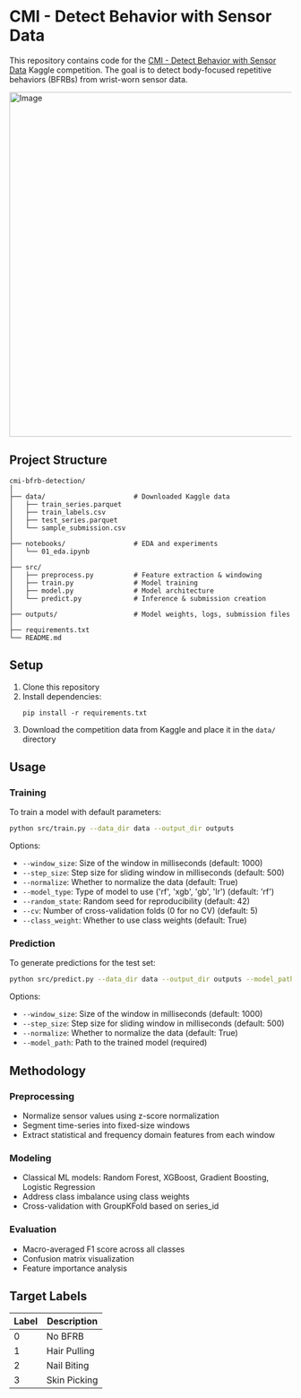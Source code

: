 # CMI - Detect Behavior with Sensor Data

This repository contains code for the [CMI - Detect Behavior with Sensor Data](https://www.kaggle.com/competitions/cmi-detect-behavior-with-sensor-data) Kaggle competition. The goal is to detect body-focused repetitive behaviors (BFRBs) from wrist-worn sensor data.

<img width="533" height="615" alt="Image" src="https://github.com/user-attachments/assets/6bf7196a-2fd9-4b7e-818a-66c3001f143a" />

## Project Structure

```
cmi-bfrb-detection/
│
├── data/                      # Downloaded Kaggle data
│   ├── train_series.parquet
│   ├── train_labels.csv
│   ├── test_series.parquet
│   └── sample_submission.csv
│
├── notebooks/                 # EDA and experiments
│   └── 01_eda.ipynb
│
├── src/
│   ├── preprocess.py          # Feature extraction & windowing
│   ├── train.py               # Model training
│   ├── model.py               # Model architecture
│   └── predict.py             # Inference & submission creation
│
├── outputs/                   # Model weights, logs, submission files
│
├── requirements.txt
└── README.md
```

## Setup

1. Clone this repository
2. Install dependencies:
   ```
   pip install -r requirements.txt
   ```
3. Download the competition data from Kaggle and place it in the `data/` directory

## Usage

### Training

To train a model with default parameters:

```bash
python src/train.py --data_dir data --output_dir outputs
```

Options:
- `--window_size`: Size of the window in milliseconds (default: 1000)
- `--step_size`: Step size for sliding window in milliseconds (default: 500)
- `--normalize`: Whether to normalize the data (default: True)
- `--model_type`: Type of model to use ('rf', 'xgb', 'gb', 'lr') (default: 'rf')
- `--random_state`: Random seed for reproducibility (default: 42)
- `--cv`: Number of cross-validation folds (0 for no CV) (default: 5)
- `--class_weight`: Whether to use class weights (default: True)

### Prediction

To generate predictions for the test set:

```bash
python src/predict.py --data_dir data --output_dir outputs --model_path outputs/rf_model.pkl
```

Options:
- `--window_size`: Size of the window in milliseconds (default: 1000)
- `--step_size`: Step size for sliding window in milliseconds (default: 500)
- `--normalize`: Whether to normalize the data (default: True)
- `--model_path`: Path to the trained model (required)

## Methodology

### Preprocessing

- Normalize sensor values using z-score normalization
- Segment time-series into fixed-size windows
- Extract statistical and frequency domain features from each window

### Modeling

- Classical ML models: Random Forest, XGBoost, Gradient Boosting, Logistic Regression
- Address class imbalance using class weights
- Cross-validation with GroupKFold based on series_id

### Evaluation

- Macro-averaged F1 score across all classes
- Confusion matrix visualization
- Feature importance analysis

## Target Labels

| Label | Description                      |
|-------|----------------------------------|
| 0     | No BFRB                          |
| 1     | Hair Pulling                     |
| 2     | Nail Biting                      |
| 3     | Skin Picking                     |

